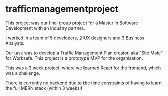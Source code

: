 # trafficmanagementproject

This project was our final group project for a Master in Software Development with an industry partner.

I worked in a team of 5 developers, 2 UX designers and 3 Business Analysts.

Our task was to develop a Traffic Management Plan creator, aka "Site Mate" for Worksafe. This project is a prototype MVP for the organisation.

This was a 3 week project, where we learned React for the frontend, which was a challenge.

There is currently no backend due to the time constraints of having to learn the full MERN stack (within 3 weeks!)

